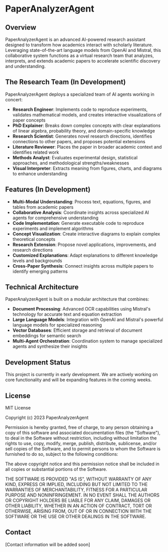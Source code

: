# PaperAnalyzerAgent

## Overview

PaperAnalyzerAgent is an advanced AI-powered research assistant designed to transform how academics interact with scholarly literature. Leveraging state-of-the-art language models from OpenAI and Mistral, this collaborative system functions as a virtual research team that analyzes, interprets, and extends academic papers to accelerate scientific discovery and understanding.

## The Research Team (In Development)

PaperAnalyzerAgent deploys a specialized team of AI agents working in concert:

- **Research Engineer**: Implements code to reproduce experiments, validates mathematical models, and creates interactive visualizations of paper concepts
- **PhD Explainer**: Breaks down complex concepts with clear explanations of linear algebra, probability theory, and domain-specific knowledge
- **Research Scientist**: Generates novel research directions, identifies connections to other papers, and proposes potential extensions
- **Literature Reviewer**: Places the paper in broader academic context and identifies related work
- **Methods Analyst**: Evaluates experimental design, statistical approaches, and methodological strengths/weaknesses
- **Visual Interpreter**: Extracts meaning from figures, charts, and diagrams to enhance understanding

## Features (In Development)

- **Multi-Modal Understanding**: Process text, equations, figures, and tables from academic papers
- **Collaborative Analysis**: Coordinate insights across specialized AI agents for comprehensive understanding
- **Code Implementation**: Generate executable code to reproduce experiments and implement algorithms
- **Concept Visualization**: Create interactive diagrams to explain complex theoretical concepts
- **Research Extension**: Propose novel applications, improvements, and research directions
- **Customized Explanations**: Adapt explanations to different knowledge levels and backgrounds
- **Cross-Paper Synthesis**: Connect insights across multiple papers to identify emerging patterns

## Technical Architecture

PaperAnalyzerAgent is built on a modular architecture that combines:

- **Document Processing**: Advanced OCR capabilities using Mistral's technology for accurate text and equation extraction
- **Large Language Models**: Integration with OpenAI and Mistral's powerful language models for specialized reasoning
- **Vector Databases**: Efficient storage and retrieval of document embeddings for semantic search
- **Multi-Agent Orchestration**: Coordination system to manage specialized agents and synthesize their insights

## Development Status

This project is currently in early development. We are actively working on core functionality and will be expanding features in the coming weeks.

## License

MIT License

Copyright (c) 2023 PaperAnalyzerAgent

Permission is hereby granted, free of charge, to any person obtaining a copy
of this software and associated documentation files (the "Software"), to deal
in the Software without restriction, including without limitation the rights
to use, copy, modify, merge, publish, distribute, sublicense, and/or sell
copies of the Software, and to permit persons to whom the Software is
furnished to do so, subject to the following conditions:

The above copyright notice and this permission notice shall be included in all
copies or substantial portions of the Software.

THE SOFTWARE IS PROVIDED "AS IS", WITHOUT WARRANTY OF ANY KIND, EXPRESS OR
IMPLIED, INCLUDING BUT NOT LIMITED TO THE WARRANTIES OF MERCHANTABILITY,
FITNESS FOR A PARTICULAR PURPOSE AND NONINFRINGEMENT. IN NO EVENT SHALL THE
AUTHORS OR COPYRIGHT HOLDERS BE LIABLE FOR ANY CLAIM, DAMAGES OR OTHER
LIABILITY, WHETHER IN AN ACTION OF CONTRACT, TORT OR OTHERWISE, ARISING FROM,
OUT OF OR IN CONNECTION WITH THE SOFTWARE OR THE USE OR OTHER DEALINGS IN THE
SOFTWARE.

## Contact

[Contact information will be added soon]